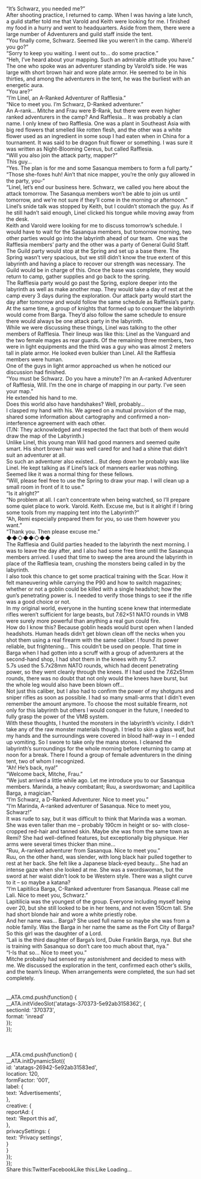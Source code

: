 <br/>
“It’s Schwarz, you needed me?”<br/>
After shooting practice, I returned to camp. When I was having a late lunch, a guild staffer told me that Varold and Keith were looking for me. I finished my food in a hurry and went to headquarters. Aside from them, there were a large number of Adventurers and guild staff inside the tent.<br/>
“You finally come, Schwarz. Seemed like you weren’t in the camp. Where’d you go?”<br/>
“Sorry to keep you waiting. I went out to… do some practice.”<br/>
“Heh, I’ve heard about your mapping. Such an admirable attitude you have.”<br/>
The one who spoke was an adventurer standing by Varold’s side. He was large with short brown hair and wore plate armor. He seemed to be in his thirties, and among the adventurers in the tent, he was the burliest with an energetic aura.<br/>
“You are?”<br/>
“I’m Linel, an A-Ranked Adventurer of Rafflesia.”<br/>
“Nice to meet you. I’m Schwarz, D-Ranked adventurer.”<br/>
An A-rank… Mitche and Frau were B-Rank, but there were even higher ranked adventurers in the camp? And Rafflesia… It was probably a clan name. I only knew of two Rafflesia. One was a plant in Southeast Asia with big red flowers that smelled like rotten flesh, and the other was a white flower used as an ingredient in some soup I had eaten when in China for a tournament. It was said to be dragon fruit flower or something. I was sure it was written as Night-Blooming Cereus, but called Rafflesia.<br/>
“Will you also join the attack party, mapper?”<br/>
This guy…<br/>
“Yes. The plan is for me and some Sasanqua members to form a full party.”<br/>
“Those she-foxes huh! Ain’t that nice mapper, you’re the only guy allowed in the party, you-“<br/>
“Linel, let’s end our business here. Schwarz, we called you here about the attack tomorrow. The Sasanqua members won’t be able to join us until tomorrow, and we’re not sure if they’ll come in the morning or afternoon.”<br/>
Linel’s snide talk was stopped by Keith, but I couldn’t stomach the guy. As if he still hadn’t said enough, Linel clicked his tongue while moving away from the desk.<br/>
Keith and Varold were looking for me to discuss tomorrow’s schedule. I would have to wait for the Sasanqua members, but tomorrow morning, two other parties would go into the labyrinth ahead of our team.  One was the Rafflesia members’ party and the other was a party of General Guild Staff.<br/>
The Guild party would stop at the Spring and set up a base there. The Spring wasn’t very spacious, but we still didn’t know the true extent of this labyrinth and having a place to recover our strength was necessary. The Guild would be in charge of this. Once the base was complete, they would return to camp, gather supplies and go back to the spring.<br/>
The Rafflesia party would go past the Spring, explore deeper into the labyrinth as well as make another map. They would take a day of rest at the camp every 3 days during the exploration. Our attack party would start the day after tomorrow and would follow the same schedule as Rafflesia’s party. At the same time, a group of knights that formed up to conquer the labyrinth would come from Barga. They’d also follow the same schedule to ensure there would always be one attack party in the labyrinth.<br/>
While we were discussing these things, Linel was talking to the other members of Rafflesia. Their lineup was like this: Linel as the Vanguard and the two female mages as rear guards. Of the remaining three members, two were in light equipments and the third was a guy who was almost 2 meters tall in plate armor. He looked even bulkier than Linel. All the Rafflesia members were human.<br/>
One of the guys in light armor approached us when he noticed our discussion had finished.<br/>
“You must be Schwarz. Do you have a minute? I’m an A-ranked Adventurer of Rafflesia, Will. I’m the one in charge of mapping in our party. I’ve seen your map.”<br/>
He extended his hand to me.<br/>
Does this world also have handshakes? Well, probably…<br/>
I clasped my hand with his. We agreed on a mutual provision of the map, shared some information about cartography and confirmed a non-interference agreement with each other.<br/>
(T/N: They acknowledged and respected the fact that both of them would draw the map of the Labyrinth.)<br/>
Unlike Linel, this young man Will had good manners and seemed quite smart. His short brown hair was well cared for and had a shine that didn’t suit an adventurer at all.<br/>
So such an adventurer also existed… But deep down he probably was like Linel. He kept talking as if Linel’s lack of manners earlier was nothing. Seemed like it was a normal thing for these fellows.<br/>
“Will, please feel free to use the Spring to draw your map. I will clean up a small room in front of it to use.”<br/>
“Is it alright?”<br/>
“No problem at all. I can’t concentrate when being watched, so I’ll prepare some quiet place to work. Varold. Keith. Excuse me, but is it alright if I bring some tools from my mapping tent into the Labyrinth?”<br/>
“Ah, Remi especially prepared them for you, so use them however you want.”<br/>
“Thank you. Then please excuse me.”<br/>
◆◆◇◆◆◇◆◆<br/>
The Rafflesia and Guild parties headed to the labyrinth the next morning. I was to leave the day after, and I also had some free time until the Sasanqua members arrived. I used that time to sweep the area around the labyrinth in place of the Rafflesia team, crushing the monsters being called in by the labyrinth.<br/>
I also took this chance to get some practical training with the Scar. How it felt maneuvering while carrying the P90 and how to switch magazines; whether or not a goblin could be killed with a single headshot; how the gun’s penetrating power is. I needed to verify those things to see if the rifle was a good choice or not.<br/>
In my original world, everyone in the hunting scene knew that intermediate rifles weren’t sufficient for large beasts, but 7.62×51 NATO rounds in VMB were surely more powerful than anything a real gun could fire.<br/>
How do I know this? Because goblin heads would burst open when I landed headshots. Human heads didn’t get blown clean off the necks when you shot them using a real firearm with the same caliber. I found its power reliable, but frightening… This couldn’t be used on people. That time in Barga when I had gotten into a scruff with a group of adventurers at the second-hand shop, I had shot them in the knees with my 5.7.<br/>
5.7s used the 5.7x28mm NATO rounds, which had decent penetrating power, so they went cleanly through the knees. If I had used the 7.62x51mm rounds, there was no doubt that not only would the knees have burst, but the whole leg would also have been blown off…<br/>
Not just this caliber, but I also had to confirm the power of my shotguns and sniper rifles as soon as possible. I had so many small-arms that I didn’t even remember the amount anymore. To choose the most suitable firearm, not only for this labyrinth but others I would conquer in the future, I needed to fully grasp the power of the VMB system.<br/>
With these thoughts, I hunted the monsters in the labyrinth’s vicinity. I didn’t take any of the raw monster materials though. I tried to skin a glass wolf, but my hands and the surroundings were covered in blood half-way in – I ended up vomiting. So I swore to take only the mana stones. I cleaned the labyrinth’s surroundings for the whole morning before returning to camp at noon for a break. There I found a group of female adventurers in the dining tent, two of whom I recognized.<br/>
“Ah! He’s back, nya!”<br/>
“Welcome back, Mitche, Frau.”<br/>
“We just arrived a little while ago. Let me introduce you to our Sasanqua members. Marinda, a heavy combatant; Ruu, a swordswoman; and Lapitilica Barga, a magician.”<br/>
“I’m Schwarz, a D-Ranked Adventurer. Nice to meet you.”<br/>
“I’m Marinda, A-ranked adventurer of Sasanqua. Nice to meet you, Schwarz!”<br/>
It was rude to say, but it was difficult to think that Marinda was a woman. She was even taller than me – probably 190cm in height or so- with close-cropped red-hair and tanned skin. Maybe she was from the same town as Remi? She had well-defined features, but exceptionally big physique. Her arms were several times thicker than mine…<br/>
“Ruu, A-ranked adventurer from Sasanqua. Nice to meet you.”<br/>
Ruu, on the other hand, was slender, with long black hair pulled together to rest at her back. She felt like a Japanese black-eyed beauty… She had an intense gaze when she looked at me. She was a swordswoman, but the sword at her waist didn’t look to be Western style. There was a slight curve to it – so maybe a katana?<br/>
“I’m Lapitilica Barga, C-Ranked adventurer from Sasanqua. Please call me Lali. Nice to meet you, Schwarz.”<br/>
Lapitilicia was the youngest of the group. Everyone including myself being over 20, but she still looked to be in her teens, and not even 150cm tall. She had short blonde hair and wore a white priestly robe.<br/>
And her name was… Barga? She used full name so maybe she was from a noble family. Was the Barga in her name the same as the Fort City of Barga? So this girl was the daughter of a Lord.<br/>
“Lali is the third daughter of Barga’s lord, Duke Franklin Barga, nya. But she is training with Sasanqua so don’t care too much about that, nya.”<br/>
“I-Is that so… Nice to meet you.”<br/>
Mitche probably had sensed my astonishment and decided to mess with me. We discussed the exploration in the tent, confirmed each other’s skills, and the team’s lineup. When arrangements were completed, the sun had set completely.<br/>
<br/>
<br/>
            __ATA.cmd.push(function() {<br/>
                __ATA.initVideoSlot('atatags-370373-5e92ab3158362', {<br/>
                    sectionId: '370373',<br/>
                    format: 'inread'<br/>
                });<br/>
            });<br/>
        <br/>
 <br/>
<br/>
				__ATA.cmd.push(function() {<br/>
					__ATA.initDynamicSlot({<br/>
						id: 'atatags-26942-5e92ab31583ed',<br/>
						location: 120,<br/>
						formFactor: '001',<br/>
						label: {<br/>
							text: 'Advertisements',<br/>
						},<br/>
						creative: {<br/>
							reportAd: {<br/>
								text: 'Report this ad',<br/>
							},<br/>
							privacySettings: {<br/>
								text: 'Privacy settings',<br/>
							}<br/>
						}<br/>
					});<br/>
				});<br/>
			Share this:TwitterFacebookLike this:Like Loading... 
